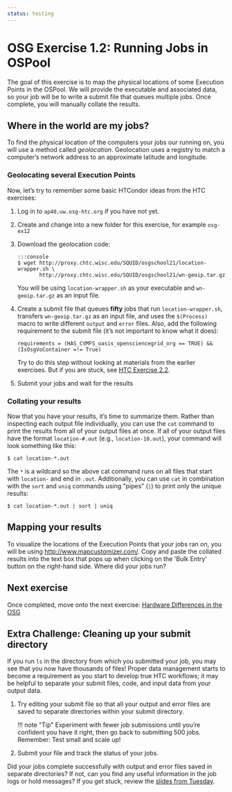 ```yaml
---
status: testing
---
```


# OSG Exercise 1.2: Running Jobs in OSPool

The goal of this exercise is to map the physical locations of some Execution Points in the OSPool.
We will provide the executable and associated data,
so your job will be to write a submit file that queues multiple jobs.
Once complete, you will manually collate the results.

## Where in the world are my jobs?

To find the physical location of the computers your jobs our running on, you will use a method called *geolocation*.
Geolocation uses a registry to match a computer’s network address to an approximate latitude and longitude.

### Geolocating several Execution Points

Now, let’s try to remember some basic HTCondor ideas from the HTC exercises:

1.  Log in to `ap40.uw.osg-htc.org` if you have not yet.
1.  Create and change into a new folder for this exercise, for example `osg-ex12`
1.  Download the geolocation code:

        :::console
        $ wget http://proxy.chtc.wisc.edu/SQUID/osgschool21/location-wrapper.sh \
               http://proxy.chtc.wisc.edu/SQUID/osgschool21/wn-geoip.tar.gz

    You will be using `location-wrapper.sh` as your executable and `wn-geoip.tar.gz` as an input file.

1.  Create a submit file that queues **fifty** jobs that run `location-wrapper.sh`,
    transfers `wn-geoip.tar.gz` as an input file,
    and uses the `$(Process)` macro to write different `output` and `error` files.
    Also, add the following requirement to the submit file (it’s not important to know what it does):

        requirements = (HAS_CVMFS_oasis_opensciencegrid_org == TRUE) && (IsOsgVoContainer =!= True)

    Try to do this step without looking at materials from the earlier exercises.
    But if you are stuck, see [HTC Exercise 2.2](../htcondor/part2-ex2-queue-n.md).

1.  Submit your jobs and wait for the results

### Collating your results

Now that you have your results, it’s time to summarize them.
Rather than inspecting each output file individually,
you can use the `cat` command to print the results from all of your output files at once.
If all of your output files have the format `location-#.out` (e.g., `location-10.out`),
your command will look something like this:

``` console
$ cat location-*.out
```

The `*` is a wildcard so the above cat command runs on all files that start with `location-` and end in `.out`.
Additionally, you can use `cat` in combination with the `sort` and `uniq` commands using "pipes" (`|`)
to print only the unique results:

``` console
$ cat location-*.out | sort | uniq
```

## Mapping your results

To visualize the locations of the Execution Points that your jobs ran on,
you will be using <http://www.mapcustomizer.com/>.
Copy and paste the collated results into the text box that pops up
when clicking on the 'Bulk Entry' button on the right-hand side.
Where did your jobs run?

## Next exercise

Once completed, move onto the next exercise: [Hardware Differences in the OSG](part1-ex3-hardware-diffs.md)

## Extra Challenge: Cleaning up your submit directory

If you run `ls` in the directory from which you submitted your job, you may see that you now have thousands of files!
Proper data management starts to become a requirement as you start to develop true HTC workflows;
it may be helpful to separate your submit files, code, and input data from your output data.

1.  Try editing your submit file so that all your output and error files are saved to separate directories within your
    submit directory.

    !!! note "Tip"
        Experiment with fewer job submissions until you’re confident you have it right,
        then go back to submitting 500 jobs.
        Remember: Test small and scale up!

1.  Submit your file and track the status of your jobs.

Did your jobs complete successfully with output and error files saved in separate directories?
If not, can you find any useful information in the job logs or hold messages?
If you get stuck, review the [slides from Tuesday](../index.md).

